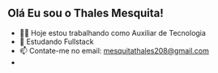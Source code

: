 ## Olá Eu sou o Thales Mesquita!

- 👨‍💻 Hoje estou trabalhando como Auxiliar de Tecnologia
- 🌱 Estudando Fullstack 
- 📫 Contate-me no email: mesquitathales208@gmail.com
- 
